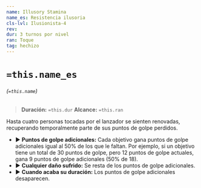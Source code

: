 ```yaml
---
name: Illusory Stamina
name_es: Resistencia ilusoria
cls-lvl: Ilusionista-4
rev: 
dur: 3 turnos por nivel
ran: Toque
tag: hechizo
---
```

# `=this.name_es`
###### (`=this.name`)

>**Duración:** `=this.dur`
>**Alcance:** `=this.ran`

Hasta cuatro personas tocadas por el lanzador se sienten renovadas, recuperando temporalmente parte de sus puntos de golpe perdidos. 
- ▶ **Puntos de golpe adicionales:** Cada objetivo gana puntos de golpe adicionales igual al 50% de los que le faltan. Por ejemplo, si un objetivo tiene un total de 30 puntos de golpe, pero 12 puntos de golpe actuales, gana 9 puntos de golpe adicionales (50% de 18). 
- ▶ **Cualquier daño sufrido:** Se resta de los puntos de golpe adicionales. 
- ▶ **Cuando acaba su duración:** Los puntos de golpe adicionales desaparecen.